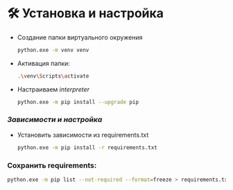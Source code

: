 # 🛠️ **Установка и настройка**

* Создание папки виртуального окружения
  ```bash 
  python.exe -m venv venv
  ```
* Активация папки:
  ```bash 
  .\venv\Scripts\activate
  ```
* Настраиваем *interpreter*
  ```bash
  python.exe -m pip install --upgrade pip
  ```

### *Зависимости и настройка*

* Установить зависимости из requirements.txt
  ```bash
  python.exe -m pip install -r requirements.txt
  ```

### **Сохранить requirements:**

  ```bash
  python.exe -m pip list --not-required --format=freeze > requirements.txt
  ```